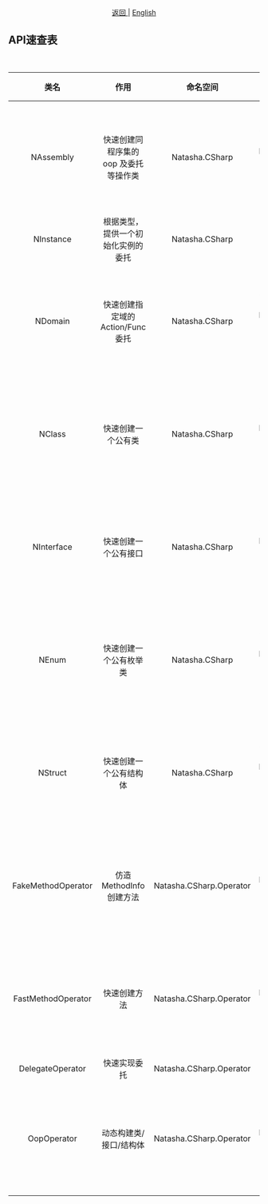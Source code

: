 <p align="center">
 <a href="https://natasha.dotnetcore.xyz/"> 返回 </a> |  <a href="https://natasha.dotnetcore.xyz/en/api/index.html"> English </a>
</p>  


## API速查表  

<br/>  

| 类名 | 作用 | 命名空间 | 操作类型 |
|:---:|:---:|:---:|:---:|
| NAssembly | 快速创建同程序集的 oop 及委托等操作类 | Natasha.CSharp | 静态初始化：Create / Use / Random / Default 或 动态：实例化 | 
| NInstance | 根据类型，提供一个初始化实例的委托 | Natasha.CSharp | 静态 | 
| NDomain | 快速创建指定域的 Action/Func 委托 | Natasha.CSharp | 静态初始化：Create / Use / Random / Default 或 动态：实例化 | 
| NClass | 快速创建一个公有类 | Natasha.CSharp | 静态初始化：Create / Use / Random / Default 或 动态：实例化 | 
| NInterface | 快速创建一个公有接口 | Natasha.CSharp | 静态初始化：Create / Use / Random / Default 或 动态：实例化 | 
| NEnum | 快速创建一个公有枚举类 | Natasha.CSharp | 静态初始化：Create / Use / Random / Default 或 动态：实例化 | 
| NStruct | 快速创建一个公有结构体 | Natasha.CSharp | 静态初始化：Create / Use / Random / Default 或 动态：实例化 | 
| FakeMethodOperator | 仿造MethodInfo创建方法 | Natasha.CSharp.Operator | 静态初始化：Create / Use / Random / Default 或 动态：实例化 |
| FastMethodOperator | 快速创建方法 | Natasha.CSharp.Operator | 静态初始化：Create / Use / Random / Default 或 动态：实例化 |
| DelegateOperator | 快速实现委托 | Natasha.CSharp.Operator | 静态 |
| OopOperator | 动态构建类/接口/结构体 | Natasha.CSharp.Operator | 静态初始化：Create / Use / Random / Default 或 动态：实例化 |

